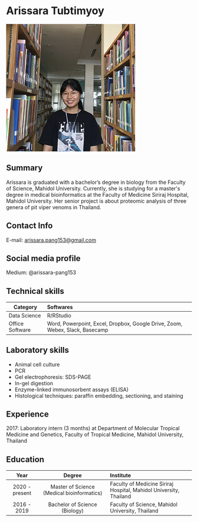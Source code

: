 # Arissara Tubtimyoy
![](pang.png)

## Summary

Arissara is graduated with a bachelor’s degree in biology from the Faculty of Science, Mahidol University. Currently, she is studying for a master's degree in medical bioinformatics at the Faculty of Medicine Siriraj Hospital, Mahidol University. Her senior project is about proteomic analysis of three genera of pit viper venoms in Thailand. 

## Contact Info

E-mail: arissara.pang153@gmail.com

## Social media profile

Medium: @arissara-pang153

## Technical skills

| Category | Softwares |
|----------|:----------|
|Data Science| R/RStudio|
|Office Software| Word, Powerpoint, Excel, Dropbox, Google Drive, Zoom, Webex, Slack, Basecamp|

## Laboratory skills

- Animal cell culture
- PCR
- Gel electrophoresis: SDS-PAGE
- In-gel digestion
- Enzyme-linked immunosorbent assays (ELISA)
- Histological techniques: paraffin embedding, sectioning, and staining

## Experience

2017: Laboratory intern (3 months) at Department of Molecular Tropical Medicine and Genetics, Faculty of Tropical Medicine, Mahidol University, Thailand 

## Education

| Year | Degree | Institute |
|:---------:|:---------:|:-----------|
| 2020 - present | Master of Science (Medical bioinformatics) | Faculty of Medicine Siriraj Hospital, Mahidol University, Thailand |
| 2016 - 2019 | Bachelor of Science (Biology) | Faculty of Science, Mahidol University, Thailand |

